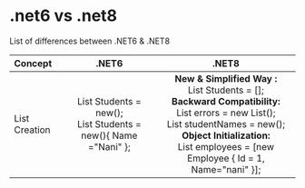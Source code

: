 # .net6 vs .net8
List of differences between .NET6 &amp; .NET8

| Concept              | .NET6 | .NET8  |
| :---------------- | :------: | :------: |
| List Creation     |  List<Students> Students = new(); <br/>List<Students> Students = new(){ Name ="Nani" };   | **New & Simplified Way :** <br/> List<Student> Students = []; <br/>**Backward Compatibility:** <br/>List<string> errors = new List<string>();<br/> List<string> studentNames = new(); <br/> **Object Initialization:** <br/>List<Employee> employees = [new Employee { Id = 1, Name="nani" }];|
